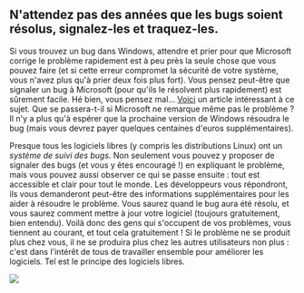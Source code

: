 



<h2>N'attendez pas des années que les bugs soient résolus, 
signalez-les et traquez-les.</h2>

Si vous trouvez un bug dans Windows, attendre et prier pour que 
Microsoft corrige le problème rapidement est à peu près la seule chose 
que vous pouvez faire (et si cette erreur compromet la sécurité de votre 
système, vous n'avez plus qu'à prier deux fois plus fort). Vous pensez 
peut-être que signaler un bug à Microsoft (pour qu'ils le résolvent plus 
rapidement) est sûrement facile. Hé bien, vous pensez mal... <a 
href="http://www.oreillynet.com/mac/blog/2002/06/mission_impossible_submitting.html">Voici</a> 
un article intéressant à ce sujet. Que se passera-t-il si Microsoft ne 
remarque même pas le problème ? Il n'y a plus qu'à espérer que la 
prochaine version de Windows résoudra le bug (mais vous devrez payer 
quelques centaines d'euros supplémentaires).

Presque tous les logiciels libres (y compris les distributions Linux) 
ont un <i>système de suivi des bugs</i>. Non seulement vous pouvez y 
proposer de signaler des bugs (et vous y êtes encouragé !) en expliquant 
le problème, mais vous pouvez aussi observer ce qui se passe ensuite : 
tout est accessible et clair pour tout le monde. Les développeurs vous 
répondront, ils vous demanderont peut-être des informations 
supplémentaires pour les aider à résoudre le problème. Vous saurez quand 
le bug aura été résolu, et vous saurez comment mettre à jour votre 
logiciel (toujours gratuitement, bien entendu). Voilà donc des gens qui 
s'occupent de vos problèmes, vous tiennent au courant, et tout cela 
gratuitement ! Si le problème ne se produit plus chez vous, il ne se 
produira plus chez les autres utilisateurs non plus : c'est dans 
l'intérêt de tous de travailler ensemble pour améliorer les logiciels. 
Tel est le principe des logiciels libres.

<img src="Images/report_bugs_thumb.png" />




